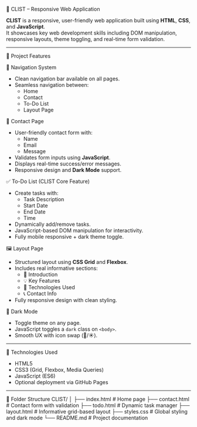  📘 CLIST – Responsive Web Application

**CLIST** is a responsive, user-friendly web application built using **HTML**, **CSS**, and **JavaScript**.  
It showcases key web development skills including DOM manipulation, responsive layouts, theme toggling, and real-time form validation.

---

 📌 Project Features

 🔁 Navigation System
- Clean navigation bar available on all pages.
- Seamless navigation between:
  - Home
  - Contact
  - To-Do List
  - Layout Page

 📨 Contact Page
- User-friendly contact form with:
  - Name
  - Email
  - Message
- Validates form inputs using **JavaScript**.
- Displays real-time success/error messages.
- Responsive design and **Dark Mode** support.

 ✅ To-Do List (CLIST Core Feature)
- Create tasks with:
  - Task Description
  - Start Date
  - End Date
  - Time
- Dynamically add/remove tasks.
- JavaScript-based DOM manipulation for interactivity.
- Fully mobile responsive + dark theme toggle.

 🖼️ Layout Page
- Structured layout using **CSS Grid** and **Flexbox**.
- Includes real informative sections:
  - 🌟 Introduction
  - 💡 Key Features
  - 📐 Technologies Used
  - 📞 Contact Info
- Fully responsive design with clean styling.

 🌙 Dark Mode
- Toggle theme on any page.
- JavaScript toggles a `dark` class on `<body>`.
- Smooth UX with icon swap (🌙/☀️).

---

 🚀 Technologies Used

- HTML5
- CSS3 (Grid, Flexbox, Media Queries)
- JavaScript (ES6)
- Optional deployment via GitHub Pages

---

 📁 Folder Structure
 CLIST/
│
├── index.html # Home page
├── contact.html # Contact form with validation
├── todo.html # Dynamic task manager
├── layout.html # Informative grid-based layout
├── styles.css # Global styling and dark mode
└── README.md # Project documentation



